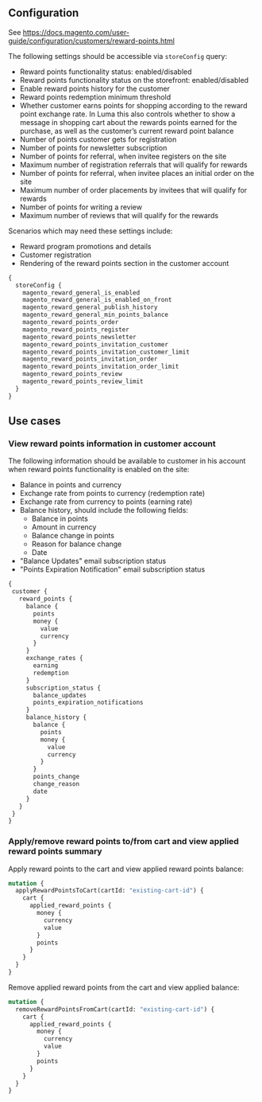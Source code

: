 ## Configuration 

See https://docs.magento.com/user-guide/configuration/customers/reward-points.html

The following settings should be accessible via `storeConfig` query:
- Reward points functionality status: enabled/disabled
- Reward points functionality status on the storefront: enabled/disabled
- Enable reward points history for the customer
- Reward points redemption minimum threshold
- Whether customer earns points for shopping according to the reward point exchange rate. In Luma this also controls whether to show a message in shopping cart about the rewards points earned for the purchase, as well as the customer’s current reward point balance
- Number of points customer gets for registration
- Number of points for newsletter subscription 
- Number of points for referral, when invitee registers on the site 
- Maximum number of registration referrals that will qualify for rewards
- Number of points for referral, when invitee places an initial order on the site
- Maximum number of order placements by invitees that will qualify for rewards
- Number of points for writing a review
- Maximum number of reviews that will qualify for the rewards

Scenarios which may need these settings include:
- Reward program promotions and details
- Customer registration
- Rendering of the reward points section in the customer account

```graphql
{
  storeConfig {
    magento_reward_general_is_enabled
    magento_reward_general_is_enabled_on_front
    magento_reward_general_publish_history
    magento_reward_general_min_points_balance
    magento_reward_points_order
    magento_reward_points_register
    magento_reward_points_newsletter
    magento_reward_points_invitation_customer
    magento_reward_points_invitation_customer_limit
    magento_reward_points_invitation_order
    magento_reward_points_invitation_order_limit
    magento_reward_points_review
    magento_reward_points_review_limit
  }
}
```

## Use cases

### View reward points information in customer account

The following information should be available to customer in his account when reward points functionality is enabled on the site:
 - Balance in points and currency
 - Exchange rate from points to currency (redemption rate)
 - Exchange rate from currency to points (earning rate)
 - Balance history, should include the following fields:
   - Balance in points
   - Amount in currency
   - Balance change in points
   - Reason for balance change
   - Date
 - "Balance Updates" email subscription status
 - "Points Expiration Notification" email subscription status
 
 ```graphql
{
  customer {
    reward_points {
      balance {
        points
        money {
          value
          currency
        }
      }
      exchange_rates {
        earning
        redemption
      }
      subscription_status {
        balance_updates
        points_expiration_notifications
      }
      balance_history {
        balance {
          points
          money {
            value
            currency
          }
        }
        points_change
        change_reason
        date
      }
    }
  }
}
```
 
### Apply/remove reward points to/from cart and view applied reward points summary

Apply reward points to the cart and view applied reward points balance:

```graphql
mutation {
  applyRewardPointsToCart(cartId: "existing-cart-id") {
    cart {
      applied_reward_points {
        money {
          currency
          value
        }
        points
      }
    }
  }
}
```

Remove applied reward points from the cart and view applied balance:

```graphql
mutation {
  removeRewardPointsFromCart(cartId: "existing-cart-id") {
    cart {
      applied_reward_points {
        money {
          currency
          value
        }
        points
      }
    }
  }
}
```
